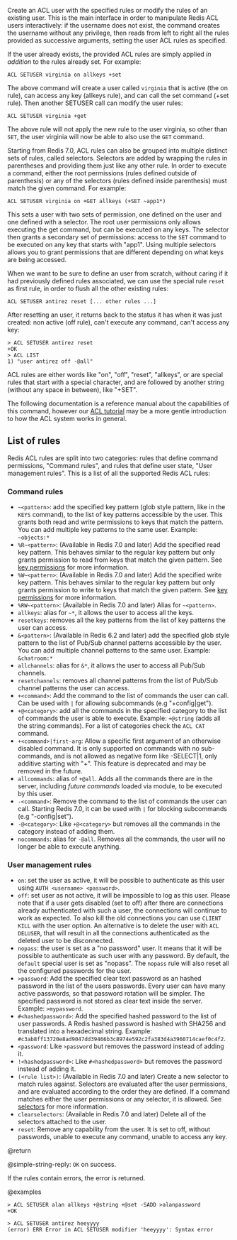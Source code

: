 Create an ACL user with the specified rules or modify the rules of an
existing user. This is the main interface in order to manipulate Redis ACL
users interactively: if the username does not exist, the command creates
the username without any privilege, then reads from left to right all the
rules provided as successive arguments, setting the user ACL rules as specified.

If the user already exists, the provided ACL rules are simply applied
*in addition* to the rules already set. For example:

    ACL SETUSER virginia on allkeys +set

The above command will create a user called `virginia` that is active
(the on rule), can access any key (allkeys rule), and can call the
set command (+set rule). Then another SETUSER call can modify the user rules:

    ACL SETUSER virginia +get

The above rule will not apply the new rule to the user virginia, so other than `SET`, the user virginia will now be able to also use the `GET` command.

Starting from Redis 7.0, ACL rules can also be grouped into multiple distinct sets of rules, called selectors.
Selectors are added by wrapping the rules in parentheses and providing them just like any other rule.
In order to execute a command, either the root permissions (rules defined outside of parenthesis) or any of the selectors (rules defined inside parenthesis) must match the given command.
For example:

    ACL SETUSER virginia on +GET allkeys (+SET ~app1*)

This sets a user with two sets of permission, one defined on the user and one defined with a selector.
The root user permissions only allows executing the get command, but can be executed on any keys.
The selector then grants a secondary set of permissions: access to the `SET` command to be executed on any key that starts with "app1".
Using multiple selectors allows you to grant permissions that are different depending on what keys are being accessed.

When we want to be sure to define an user from scratch, without caring if
it had previously defined rules associated, we can use the special rule
`reset` as first rule, in order to flush all the other existing rules:

    ACL SETUSER antirez reset [... other rules ...]

After resetting an user, it returns back to the status it has when it
was just created: non active (off rule), can't execute any command, can't
access any key:

    > ACL SETUSER antirez reset
    +OK
    > ACL LIST
    1) "user antirez off -@all"

ACL rules are either words like "on", "off", "reset", "allkeys", or are
special rules that start with a special character, and are followed by
another string (without any space in between), like "+SET".

The following documentation is a reference manual about the capabilities of this command, however our [ACL tutorial](/topics/acl) may be a more gentle introduction to how the ACL system works in general.

## List of rules

Redis ACL rules are split into two categories: rules that define command permissions, "Command rules", and rules that define user state, "User management rules".
This is a list of all the supported Redis ACL rules:

### Command rules

* `~<pattern>`: add the specified key pattern (glob style pattern, like in the `KEYS` command), to the list of key patterns accessible by the user. This grants both read and write permissions to keys that match the pattern. You can add multiple key patterns to the same user. Example: `~objects:*`
* `%R~<pattern>`: (Available in Redis 7.0 and later) Add the specified read key pattern. This behaves similar to the regular key pattern but only grants permission to read from keys that match the given pattern. See [key permissions](/topics/acl#key-permissions) for more information.
* `%W~<pattern>`: (Available in Redis 7.0 and later) Add the specified write key pattern. This behaves similar to the regular key pattern but only grants permission to write to keys that match the given pattern. See [key permissions](/topics/acl#key-permissions) for more information.
* `%RW~<pattern>`: (Available in Redis 7.0 and later) Alias for `~<pattern>`.
* `allkeys`: alias for `~*`, it allows the user to access all the keys.
* `resetkeys`: removes all the key patterns from the list of key patterns the user can access.
* `&<pattern>`: (Available in Redis 6.2 and later) add the specified glob style pattern to the list of Pub/Sub channel patterns accessible by the user. You can add multiple channel patterns to the same user. Example: `&chatroom:*`
* `allchannels`: alias for `&*`, it allows the user to access all Pub/Sub channels.
* `resetchannels`: removes all channel patterns from the list of Pub/Sub channel patterns the user can access.
* `+<command>`: Add the command to the list of commands the user can call. Can be used with `|` for allowing subcommands (e.g "+config|get").
* `+@<category>`: add all the commands in the specified category to the list of commands the user is able to execute. Example: `+@string` (adds all the string commands). For a list of categories check the `ACL CAT` command.
* `+<command>|first-arg`: Allow a specific first argument of an otherwise disabled command. It is only supported on commands with no sub-commands, and is not allowed as negative form like -SELECT|1, only additive starting with "+". This feature is deprecated and may be removed in the future.
* `allcommands`: alias of `+@all`. Adds all the commands there are in the server, including *future commands* loaded via module, to be executed by this user.
* `-<command>`: Remove the command to the list of commands the user can call. Starting Redis 7.0, it can be used with `|` for blocking subcommands (e.g "-config|set").
* `-@<category>`: Like `+@<category>` but removes all the commands in the category instead of adding them.
* `nocommands`: alias for `-@all`. Removes all the commands, the user will no longer be able to execute anything.

### User management rules

* `on`: set the user as active, it will be possible to authenticate as this user using `AUTH <username> <password>`.
* `off`: set user as not active, it will be impossible to log as this user. Please note that if a user gets disabled (set to off) after there are connections already authenticated with such a user, the connections will continue to work as expected. To also kill the old connections you can use `CLIENT KILL` with the user option. An alternative is to delete the user with `ACL DELUSER`, that will result in all the connections authenticated as the deleted user to be disconnected.
* `nopass`: the user is set as a "no password" user. It means that it will be possible to authenticate as such user with any password. By default, the `default` special user is set as "nopass". The `nopass` rule will also reset all the configured passwords for the user.
* `>password`: Add the specified clear text password as an hashed password in the list of the users passwords. Every user can have many active passwords, so that password rotation will be simpler. The specified password is not stored as clear text inside the server. Example: `>mypassword`.
* `#<hashedpassword>`: Add the specified hashed password to the list of user passwords. A Redis hashed password is hashed with SHA256 and translated into a hexadecimal string. Example: `#c3ab8ff13720e8ad9047dd39466b3c8974e592c2fa383d4a3960714caef0c4f2`.
* `<password`: Like `>password` but removes the password instead of adding it.
* `!<hashedpassword>`: Like `#<hashedpassword>` but removes the password instead of adding it.
* `(<rule list>)`: (Available in Redis 7.0 and later) Create a new selector to match rules against. Selectors are evaluated after the user permissions, and are evaluated according to the order they are defined. If a command matches either the user permissions or any selector, it is allowed. See [selectors](/topics/acl#selectors) for more information.
* `clearselectors`: (Available in Redis 7.0 and later) Delete all of the selectors attached to the user.
* `reset`: Remove any capability from the user. It is set to off, without passwords, unable to execute any command, unable to access any key.

@return

@simple-string-reply: `OK` on success.

If the rules contain errors, the error is returned.

@examples

```
> ACL SETUSER alan allkeys +@string +@set -SADD >alanpassword
+OK

> ACL SETUSER antirez heeyyyy
(error) ERR Error in ACL SETUSER modifier 'heeyyyy': Syntax error
```
